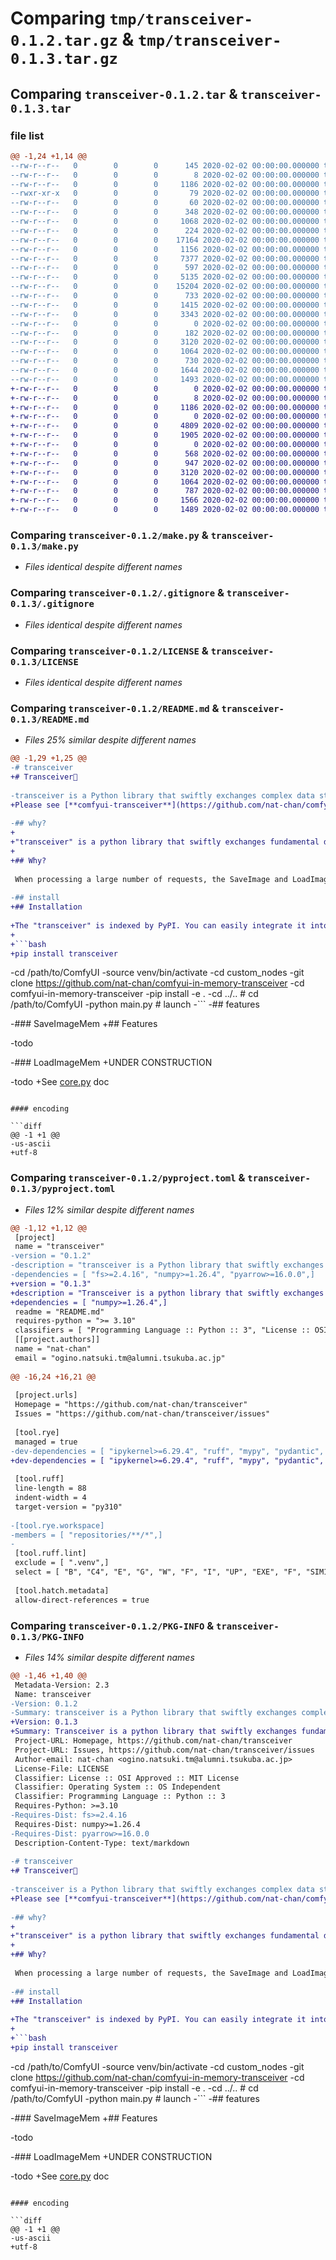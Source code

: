 # Comparing `tmp/transceiver-0.1.2.tar.gz` & `tmp/transceiver-0.1.3.tar.gz`

## Comparing `transceiver-0.1.2.tar` & `transceiver-0.1.3.tar`

### file list

```diff
@@ -1,24 +1,14 @@
--rw-r--r--   0        0        0      145 2020-02-02 00:00:00.000000 transceiver-0.1.2/.gitmodules
--rw-r--r--   0        0        0        8 2020-02-02 00:00:00.000000 transceiver-0.1.2/.python-version
--rw-r--r--   0        0        0     1186 2020-02-02 00:00:00.000000 transceiver-0.1.2/make.py
--rwxr-xr-x   0        0        0       79 2020-02-02 00:00:00.000000 transceiver-0.1.2/make.sh
--rw-r--r--   0        0        0       60 2020-02-02 00:00:00.000000 transceiver-0.1.2/repositories/ComfyUI-Annotations/.git
--rw-r--r--   0        0        0      348 2020-02-02 00:00:00.000000 transceiver-0.1.2/repositories/ComfyUI-Annotations/.gitignore
--rw-r--r--   0        0        0     1068 2020-02-02 00:00:00.000000 transceiver-0.1.2/repositories/ComfyUI-Annotations/LICENSE
--rw-r--r--   0        0        0      224 2020-02-02 00:00:00.000000 transceiver-0.1.2/repositories/ComfyUI-Annotations/__init__.py
--rw-r--r--   0        0        0    17164 2020-02-02 00:00:00.000000 transceiver-0.1.2/repositories/ComfyUI-Annotations/comfy_annotations.py
--rw-r--r--   0        0        0     1156 2020-02-02 00:00:00.000000 transceiver-0.1.2/repositories/ComfyUI-Annotations/pyproject.toml
--rw-r--r--   0        0        0     7377 2020-02-02 00:00:00.000000 transceiver-0.1.2/repositories/ComfyUI-Annotations/readme.md
--rw-r--r--   0        0        0      597 2020-02-02 00:00:00.000000 transceiver-0.1.2/repositories/ComfyUI-Annotations/example/__init__.py
--rw-r--r--   0        0        0     5135 2020-02-02 00:00:00.000000 transceiver-0.1.2/repositories/ComfyUI-Annotations/example/example_nodes.py
--rw-r--r--   0        0        0    15204 2020-02-02 00:00:00.000000 transceiver-0.1.2/repositories/ComfyUI-Annotations/example/example_workflow.json
--rw-r--r--   0        0        0      733 2020-02-02 00:00:00.000000 transceiver-0.1.2/src/transceiver/__init__.py
--rw-r--r--   0        0        0     1415 2020-02-02 00:00:00.000000 transceiver-0.1.2/src/transceiver/pyarrow_example.py
--rw-r--r--   0        0        0     3343 2020-02-02 00:00:00.000000 transceiver-0.1.2/src/transceiver/save_image_mem.py
--rw-r--r--   0        0        0        0 2020-02-02 00:00:00.000000 transceiver-0.1.2/tests/__init__.py
--rw-r--r--   0        0        0      182 2020-02-02 00:00:00.000000 transceiver-0.1.2/tests/test_null.py
--rw-r--r--   0        0        0     3120 2020-02-02 00:00:00.000000 transceiver-0.1.2/.gitignore
--rw-r--r--   0        0        0     1064 2020-02-02 00:00:00.000000 transceiver-0.1.2/LICENSE
--rw-r--r--   0        0        0      730 2020-02-02 00:00:00.000000 transceiver-0.1.2/README.md
--rw-r--r--   0        0        0     1644 2020-02-02 00:00:00.000000 transceiver-0.1.2/pyproject.toml
--rw-r--r--   0        0        0     1493 2020-02-02 00:00:00.000000 transceiver-0.1.2/PKG-INFO
+-rw-r--r--   0        0        0        0 2020-02-02 00:00:00.000000 transceiver-0.1.3/.gitmodules
+-rw-r--r--   0        0        0        8 2020-02-02 00:00:00.000000 transceiver-0.1.3/.python-version
+-rw-r--r--   0        0        0     1186 2020-02-02 00:00:00.000000 transceiver-0.1.3/make.py
+-rw-r--r--   0        0        0        0 2020-02-02 00:00:00.000000 transceiver-0.1.3/src/transceiver/__init__.py
+-rw-r--r--   0        0        0     4809 2020-02-02 00:00:00.000000 transceiver-0.1.3/src/transceiver/core.py
+-rw-r--r--   0        0        0     1905 2020-02-02 00:00:00.000000 transceiver-0.1.3/src/transceiver/utils.py
+-rw-r--r--   0        0        0        0 2020-02-02 00:00:00.000000 transceiver-0.1.3/tests/__init__.py
+-rw-r--r--   0        0        0      568 2020-02-02 00:00:00.000000 transceiver-0.1.3/tests/test_core.py
+-rw-r--r--   0        0        0      947 2020-02-02 00:00:00.000000 transceiver-0.1.3/tests/test_utils.py
+-rw-r--r--   0        0        0     3120 2020-02-02 00:00:00.000000 transceiver-0.1.3/.gitignore
+-rw-r--r--   0        0        0     1064 2020-02-02 00:00:00.000000 transceiver-0.1.3/LICENSE
+-rw-r--r--   0        0        0      787 2020-02-02 00:00:00.000000 transceiver-0.1.3/README.md
+-rw-r--r--   0        0        0     1566 2020-02-02 00:00:00.000000 transceiver-0.1.3/pyproject.toml
+-rw-r--r--   0        0        0     1489 2020-02-02 00:00:00.000000 transceiver-0.1.3/PKG-INFO
```

### Comparing `transceiver-0.1.2/make.py` & `transceiver-0.1.3/make.py`

 * *Files identical despite different names*

### Comparing `transceiver-0.1.2/.gitignore` & `transceiver-0.1.3/.gitignore`

 * *Files identical despite different names*

### Comparing `transceiver-0.1.2/LICENSE` & `transceiver-0.1.3/LICENSE`

 * *Files identical despite different names*

### Comparing `transceiver-0.1.2/README.md` & `transceiver-0.1.3/README.md`

 * *Files 25% similar despite different names*

```diff
@@ -1,29 +1,25 @@
-# transceiver
+# Transceiver📡
 
-transceiver is a Python library that swiftly exchanges complex data structures such as numpy arrays and PIL images between processes, optimizing AI inference tasks that utilize ComfyUI.
+Please see [**comfyui-transceiver**](https://github.com/nat-chan/comfyui-transceiver),  the ComfyUI custom nodes binding of the "transceiver" library.
 
-## why?
+
+"transceiver" is a python library that swiftly exchanges fundamental data structures, specifically numpy arrays, between processes, optimizing AI inference tasks that utilize ComfyUI.
+
+## Why?
 
 When processing a large number of requests, the SaveImage and LoadImage nodes may be IO-limited, and using shared memory improves performance by passing images only through memory access, not through IO.
 
-## install
+## Installation
 
+The "transceiver" is indexed by PyPI. You can easily integrate it into any project.
+
+```bash
+pip install transceiver
 ```
-cd /path/to/ComfyUI
-source venv/bin/activate
-cd custom_nodes
-git clone https://github.com/nat-chan/comfyui-in-memory-transceiver
-cd comfyui-in-memory-transceiver
-pip install -e .
-cd ../.. # cd /path/to/ComfyUI
-python main.py # launch
-```
-## features
 
-### SaveImageMem
+## Features
 
-todo
 
-### LoadImageMem
+UNDER CONSTRUCTION
 
-todo
+See [core.py](/src/transceiver/core.py) doc
```

#### encoding

```diff
@@ -1 +1 @@
-us-ascii
+utf-8
```

### Comparing `transceiver-0.1.2/pyproject.toml` & `transceiver-0.1.3/pyproject.toml`

 * *Files 12% similar despite different names*

```diff
@@ -1,12 +1,12 @@
 [project]
 name = "transceiver"
-version = "0.1.2"
-description = "transceiver is a Python library that swiftly exchanges complex data structures such as numpy arrays and PIL images between processes, optimizing AI inference tasks that utilize ComfyUI."
-dependencies = [ "fs>=2.4.16", "numpy>=1.26.4", "pyarrow>=16.0.0",]
+version = "0.1.3"
+description = "Transceiver is a python library that swiftly exchanges fundamental data structures, specifically numpy arrays, between processes, optimizing AI inference tasks that utilize ComfyUI."
+dependencies = [ "numpy>=1.26.4",]
 readme = "README.md"
 requires-python = ">= 3.10"
 classifiers = [ "Programming Language :: Python :: 3", "License :: OSI Approved :: MIT License", "Operating System :: OS Independent",]
 [[project.authors]]
 name = "nat-chan"
 email = "ogino.natsuki.tm@alumni.tsukuba.ac.jp"
 
@@ -16,24 +16,21 @@
 
 [project.urls]
 Homepage = "https://github.com/nat-chan/transceiver"
 Issues = "https://github.com/nat-chan/transceiver/issues"
 
 [tool.rye]
 managed = true
-dev-dependencies = [ "ipykernel>=6.29.4", "ruff", "mypy", "pydantic", "pytest", "build>=1.2.1", "twine>=5.0.0", "toml>=0.10.2",]
+dev-dependencies = [ "ipykernel>=6.29.4", "ruff", "mypy", "pydantic", "pytest", "build>=1.2.1", "twine>=5.0.0", "toml>=0.10.2", "grip>=4.6.2",]
 
 [tool.ruff]
 line-length = 88
 indent-width = 4
 target-version = "py310"
 
-[tool.rye.workspace]
-members = [ "repositories/**/*",]
-
 [tool.ruff.lint]
 exclude = [ ".venv",]
 select = [ "B", "C4", "E", "G", "W", "F", "I", "UP", "EXE", "F", "SIM1", "LOG", "NPY", "PERF", "PGH004", "PIE794", "PIE800", "PIE804", "PIE807", "PIE810", "PLC0131", "PLC0132", "PLC0205", "PLE", "PLR0133", "PLR0206", "PLR1722", "PLW0129", "PLW0406", "PLW0711", "PLW1509", "PLW3301", "PT006", "PT022", "PT023", "PT024", "PT025", "PT026", "PYI", "RUF008", "RUF015", "RUF016", "RUF017", "TRY200", "TRY302",]
 
 [tool.hatch.metadata]
 allow-direct-references = true
```

### Comparing `transceiver-0.1.2/PKG-INFO` & `transceiver-0.1.3/PKG-INFO`

 * *Files 14% similar despite different names*

```diff
@@ -1,46 +1,40 @@
 Metadata-Version: 2.3
 Name: transceiver
-Version: 0.1.2
-Summary: transceiver is a Python library that swiftly exchanges complex data structures such as numpy arrays and PIL images between processes, optimizing AI inference tasks that utilize ComfyUI.
+Version: 0.1.3
+Summary: Transceiver is a python library that swiftly exchanges fundamental data structures, specifically numpy arrays, between processes, optimizing AI inference tasks that utilize ComfyUI.
 Project-URL: Homepage, https://github.com/nat-chan/transceiver
 Project-URL: Issues, https://github.com/nat-chan/transceiver/issues
 Author-email: nat-chan <ogino.natsuki.tm@alumni.tsukuba.ac.jp>
 License-File: LICENSE
 Classifier: License :: OSI Approved :: MIT License
 Classifier: Operating System :: OS Independent
 Classifier: Programming Language :: Python :: 3
 Requires-Python: >=3.10
-Requires-Dist: fs>=2.4.16
 Requires-Dist: numpy>=1.26.4
-Requires-Dist: pyarrow>=16.0.0
 Description-Content-Type: text/markdown
 
-# transceiver
+# Transceiver📡
 
-transceiver is a Python library that swiftly exchanges complex data structures such as numpy arrays and PIL images between processes, optimizing AI inference tasks that utilize ComfyUI.
+Please see [**comfyui-transceiver**](https://github.com/nat-chan/comfyui-transceiver),  the ComfyUI custom nodes binding of the "transceiver" library.
 
-## why?
+
+"transceiver" is a python library that swiftly exchanges fundamental data structures, specifically numpy arrays, between processes, optimizing AI inference tasks that utilize ComfyUI.
+
+## Why?
 
 When processing a large number of requests, the SaveImage and LoadImage nodes may be IO-limited, and using shared memory improves performance by passing images only through memory access, not through IO.
 
-## install
+## Installation
 
+The "transceiver" is indexed by PyPI. You can easily integrate it into any project.
+
+```bash
+pip install transceiver
 ```
-cd /path/to/ComfyUI
-source venv/bin/activate
-cd custom_nodes
-git clone https://github.com/nat-chan/comfyui-in-memory-transceiver
-cd comfyui-in-memory-transceiver
-pip install -e .
-cd ../.. # cd /path/to/ComfyUI
-python main.py # launch
-```
-## features
 
-### SaveImageMem
+## Features
 
-todo
 
-### LoadImageMem
+UNDER CONSTRUCTION
 
-todo
+See [core.py](/src/transceiver/core.py) doc
```

#### encoding

```diff
@@ -1 +1 @@
-us-ascii
+utf-8
```

